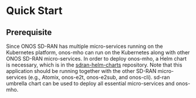 # Quick Start

## Prerequisite
Since ONOS SD-RAN has multiple micro-services running on the Kubernetes platform, 
onos-mho can run on the Kubernetes along with other ONOS SD-RAN micro-services. In order to deploy onos-mho, a Helm chart is necessary, which is in the 
[sdran-helm-charts] repository. 
Note that this application should be running together with the other SD-RAN micro-services (e.g., Atomix, onos-e2t, onos-e2sub, and onos-cli). sd-ran umbrella chart can be used
to deploy all essential micro-services and onos-mho.




[sdran-helm-charts]: https://github.com/onosproject/sdran-helm-charts
